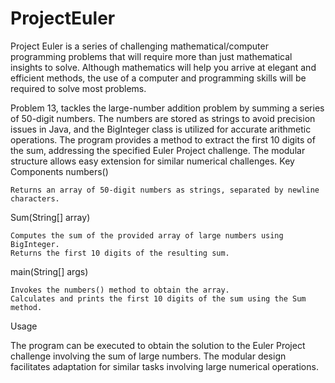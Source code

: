 # ProjectEuler
Project Euler is a series of challenging mathematical/computer programming problems that will require more than just mathematical insights to solve. Although mathematics will help you arrive at elegant and efficient methods, the use of a computer and programming skills will be required to solve most problems.

Problem 13, tackles the large-number addition problem by summing a series of 50-digit numbers. The numbers are stored as strings to avoid precision issues in Java, and the BigInteger class is utilized for accurate arithmetic operations. The program provides a method to extract the first 10 digits of the sum, addressing the specified Euler Project challenge. The modular structure allows easy extension for similar numerical challenges.
Key Components
numbers()

    Returns an array of 50-digit numbers as strings, separated by newline characters.

Sum(String[] array)

    Computes the sum of the provided array of large numbers using BigInteger.
    Returns the first 10 digits of the resulting sum.

main(String[] args)

    Invokes the numbers() method to obtain the array.
    Calculates and prints the first 10 digits of the sum using the Sum method.

Usage

The program can be executed to obtain the solution to the Euler Project challenge involving the sum of large numbers. The modular design facilitates adaptation for similar tasks involving large numerical operations.

